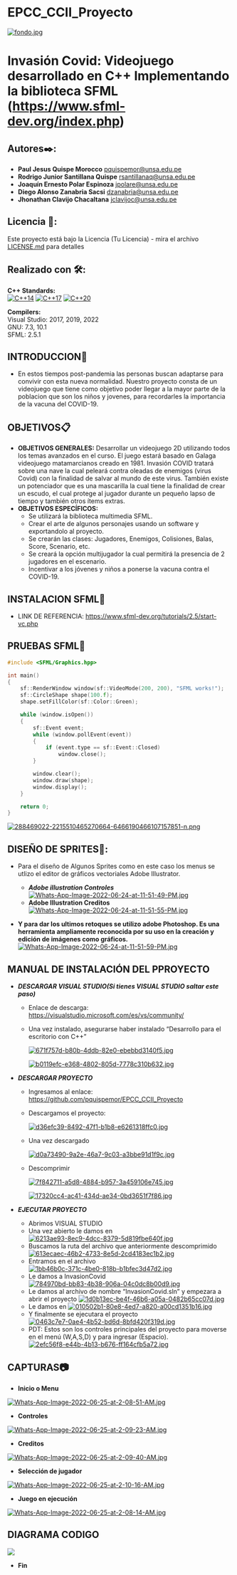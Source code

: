 # EPCC_CCII_Proyecto

[![fondo.jpg](https://i.postimg.cc/P5mvJ41J/fondo.jpg)](https://postimg.cc/5X22k87W)
 
# Invasión Covid: Videojuego desarrollado en C++ Implementando la biblioteca SFML (https://www.sfml-dev.org/index.php)

## Autores✒️: 
* **Paul Jesus Quispe Morocco** pquispemor@unsa.edu.pe
* **Rodrigo Junior Santillana Quispe** rsantillanaq@unsa.edu.pe
* **Joaquín Ernesto Polar Espinoza** jpolare@unsa.edu.pe
* **Diego Alonso Zanabria Sacsi** dzanabria@unsa.edu.pe
* **Jhonathan Clavijo Chacaltana** jclavijoc@unsa.edu.pe
## Licencia 📄:
Este proyecto está bajo la Licencia (Tu Licencia) - mira el archivo [LICENSE.md](LICENSE.md) para detalles
## Realizado con 🛠️:
**C++ Standards:**  
[![C++14](https://img.shields.io/badge/C%2B%2B-14-blue.svg)](https://isocpp.org/std/the-standard)
[![C++17](https://img.shields.io/badge/C%2B%2B-17-blue.svg)](https://isocpp.org/std/the-standard)
[![C++20](https://img.shields.io/badge/C%2B%2B-20-blue.svg)](https://isocpp.org/std/the-standard)

**Compilers:**  
Visual Studio: 2017, 2019, 2022  
GNU: 7.3, 10.1  
SFML: 2.5.1

## INTRODUCCION🚀
* En estos tiempos post-pandemia las personas buscan adaptarse para convivir con esta nueva normalidad. Nuestro proyecto consta de un videojuego que tiene como  objetivo poder llegar a la mayor parte de la poblacion que son los niños y jovenes, para recordarles la importancia de la vacuna del COVID-19.

## OBJETIVOS📋
* **OBJETIVOS GENERALES:** Desarrollar un videojuego 2D utilizando todos los temas avanzados en el curso. El juego estará basado en Galaga videojuego matamarcianos creado en 1981. Invasión COVID tratará sobre una nave la cual peleará contra oleadas de enemigos (virus Covid) con la finalidad de salvar al mundo de este virus. También existe un potenciador que es una mascarilla la cual tiene la finalidad de crear un escudo, el cual protege al jugador durante un pequeño lapso de tiempo y también otros ítems extras.
* **OBJETIVOS ESPECÍFICOS:** 
  + Se utilizará la biblioteca multimedia SFML.
  + Crear el arte de algunos personajes usando un software y exportandolo al proyecto.
  + Se crearán las clases: Jugadores, Enemigos, Colisiones, Balas, Score, Scenario, etc.
  + Se creará la opción multijugador la cual permitirá la presencia de 2 jugadores en el escenario.
  + Incentivar a los jóvenes y niños a ponerse la vacuna contra el COVID-19.
## INSTALACION SFML🔧
* LINK DE REFERENCIA: https://www.sfml-dev.org/tutorials/2.5/start-vc.php
## PRUEBAS SFML🔩
```C++
#include <SFML/Graphics.hpp>

int main()
{
    sf::RenderWindow window(sf::VideoMode(200, 200), "SFML works!");
    sf::CircleShape shape(100.f);
    shape.setFillColor(sf::Color::Green);

    while (window.isOpen())
    {
        sf::Event event;
        while (window.pollEvent(event))
        {
            if (event.type == sf::Event::Closed)
                window.close();
        }

        window.clear();
        window.draw(shape);
        window.display();
    }

    return 0;
}
```
[![288469022-2215510465270664-6466190466107157851-n.png](https://i.postimg.cc/g0pCBFrv/288469022-2215510465270664-6466190466107157851-n.png)](https://postimg.cc/pm0cpSfT)
## DISEÑO DE SPRITES🎨: 
* Para el diseño de Algunos Sprites como en este caso los menus se utlizo el editor de gráficos vectoriales Adobe Illustrator.

   + ***Adobe illustration Controles***
     [![Whats-App-Image-2022-06-24-at-11-51-49-PM.jpg](https://i.postimg.cc/zvrm4yzX/Whats-App-Image-2022-06-24-at-11-51-49-PM.jpg)](https://postimg.cc/HcBPys8f)
   + **Adobe Illustration Creditos**
     [![Whats-App-Image-2022-06-24-at-11-51-55-PM.jpg](https://i.postimg.cc/7PMjfYP0/Whats-App-Image-2022-06-24-at-11-51-55-PM.jpg)](https://postimg.cc/hhv2Yndt)
* **Y para dar los ultimos retoques se utilizo adobe Photoshop. Es una herramienta ampliamente reconocida por su uso en la creación y edición de imágenes como gráficos.**
[![Whats-App-Image-2022-06-24-at-11-51-59-PM.jpg](https://i.postimg.cc/N0HzYQPy/Whats-App-Image-2022-06-24-at-11-51-59-PM.jpg)](https://postimg.cc/R3vRLxm9)
   
## MANUAL DE INSTALACIÓN DEL PPROYECTO
* ***DESCARGAR VISUAL STUDIO(Si tienes VISUAL STUDIO saltar este paso)***
  + Enlace de descarga: https://visualstudio.microsoft.com/es/vs/community/
  + Una vez instalado, asegurarse haber instalado “Desarrollo para el escritorio con C++”
  
    [![671f757d-b80b-4ddb-82e0-ebebbd3140f5.jpg](https://i.postimg.cc/WznN1MMZ/671f757d-b80b-4ddb-82e0-ebebbd3140f5.jpg)](https://postimg.cc/648JH4b6)

    [![b0119efc-e368-4802-805d-7778c310b632.jpg](https://i.postimg.cc/MZr3hck3/b0119efc-e368-4802-805d-7778c310b632.jpg)](https://postimg.cc/yWcTR880)

* ***DESCARGAR PROYECTO***
  + Ingresamos al enlace: https://github.com/pquispemor/EPCC_CCII_Proyecto
  + Descargamos el proyecto:
  
    [![d36efc39-8492-47f1-b1b8-e6261318ffc0.jpg](https://i.postimg.cc/SxQrRkpY/d36efc39-8492-47f1-b1b8-e6261318ffc0.jpg)](https://postimg.cc/gn5RB9jG)
    
  + Una vez descargado

    [![d0a73490-9a2e-46a7-9c03-a3bbe91d1f9c.jpg](https://i.postimg.cc/rFMGZMsZ/d0a73490-9a2e-46a7-9c03-a3bbe91d1f9c.jpg)](https://postimg.cc/fkq0J4xY)
    
  + Descomprimir 

    [![7f842711-a5d8-4884-b957-3a459106e745.jpg](https://i.postimg.cc/mk2DMXZj/7f842711-a5d8-4884-b957-3a459106e745.jpg)](https://postimg.cc/zb68YkgH)
    
    [![17320cc4-ac41-434d-ae34-0bd3651f7f86.jpg](https://i.postimg.cc/C1JMFGCq/17320cc4-ac41-434d-ae34-0bd3651f7f86.jpg)](https://postimg.cc/Q99ZmWy8)
 
 * ***EJECUTAR PROYECTO***
   + Abrimos VISUAL STUDIO
   + Una vez abierto le damos en 
     [![6213ae93-8ec9-4dcc-8379-5d819fbe640f.jpg](https://i.postimg.cc/jjsGRGMM/6213ae93-8ec9-4dcc-8379-5d819fbe640f.jpg)](https://postimg.cc/bZB6TFcn)
   + Buscamos la ruta del archivo que anteriormente descomprimido 
     [![613ecaec-46b2-4733-8e5d-2cd4183ec1b2.jpg](https://i.postimg.cc/fyhPgpS7/613ecaec-46b2-4733-8e5d-2cd4183ec1b2.jpg)](https://postimg.cc/mz8VPdwh)
   + Entramos en el archivo
     [![1bb46b0c-371c-4be0-818b-b1bfec3d47d2.jpg](https://i.postimg.cc/6qwHhZFY/1bb46b0c-371c-4be0-818b-b1bfec3d47d2.jpg)](https://postimg.cc/8JKBp7p6)
   + Le damos a InvasionCovid
     [![784970bd-bb83-4b38-906a-04c0dc8b00d9.jpg](https://i.postimg.cc/JztpKMdV/784970bd-bb83-4b38-906a-04c0dc8b00d9.jpg)](https://postimg.cc/87QdzQSt)
   + Le damos al archivo de nombre “InvasionCovid.sln” y empezara a abrir el proyecto
     [![1d0b13ec-be4f-46b6-a05a-0482b65cc07d.jpg](https://i.postimg.cc/d1R6D1Dd/1d0b13ec-be4f-46b6-a05a-0482b65cc07d.jpg)](https://postimg.cc/phTz6PfX)
   + Le damos en 
     [![010502b1-80e8-4ed7-a820-a00cd1351b16.jpg](https://i.postimg.cc/prXfTJwb/010502b1-80e8-4ed7-a820-a00cd1351b16.jpg)](https://postimg.cc/1n2n7wRJ)
   + Y finalmente se ejecutara el proyecto
     [![0463c7e7-0ae4-4b52-bd6d-8bfd420f319d.jpg](https://i.postimg.cc/sfNQ7zSZ/0463c7e7-0ae4-4b52-bd6d-8bfd420f319d.jpg)](https://postimg.cc/F10HX2T9)
   + PDT: Estos son los controles principales del proyecto para moverse en el menú (W,A,S,D) y para ingresar (Espacio).
     [![2efc56f8-e44b-4b13-b676-ff164cfb5a72.jpg](https://i.postimg.cc/4y9JpDkz/2efc56f8-e44b-4b13-b676-ff164cfb5a72.jpg)](https://postimg.cc/LgmKp0sX)
     

## CAPTURAS📷
* **Inicio o Menu**

[![Whats-App-Image-2022-06-25-at-2-08-51-AM.jpg](https://i.postimg.cc/285HY3r5/Whats-App-Image-2022-06-25-at-2-08-51-AM.jpg)](https://postimg.cc/qg9cXJtf)
* **Controles**

[![Whats-App-Image-2022-06-25-at-2-09-23-AM.jpg](https://i.postimg.cc/m207nrrJ/Whats-App-Image-2022-06-25-at-2-09-23-AM.jpg)](https://postimg.cc/PPQLpTYQ)
* **Creditos**

[![Whats-App-Image-2022-06-25-at-2-09-40-AM.jpg](https://i.postimg.cc/X7Fg45t4/Whats-App-Image-2022-06-25-at-2-09-40-AM.jpg)](https://postimg.cc/w7qNk16G)
* **Selección de jugador**

[![Whats-App-Image-2022-06-25-at-2-10-16-AM.jpg](https://i.postimg.cc/hj69q4rX/Whats-App-Image-2022-06-25-at-2-10-16-AM.jpg)](https://postimg.cc/gXywVW1p)
* **Juego en ejecución**


[![Whats-App-Image-2022-06-25-at-2-08-14-AM.jpg](https://i.postimg.cc/Df1Wzcfj/Whats-App-Image-2022-06-25-at-2-08-14-AM.jpg)](https://postimg.cc/s1Df67h7)

## DIAGRAMA CODIGO

<img src="Informacion/Diagrama Codigo - Invasion Covid.PNG">

* **Fin**
